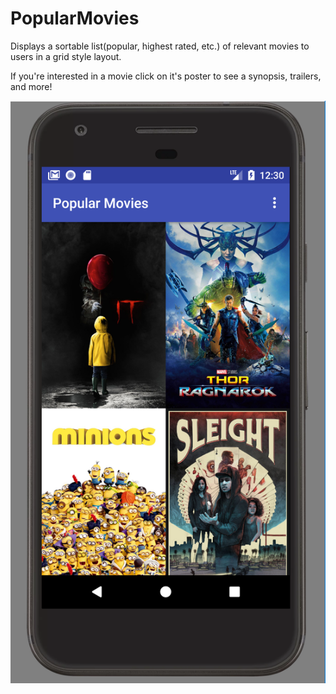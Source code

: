 # PopularMovies

Displays a sortable list(popular, highest rated, etc.) of relevant movies to users in a grid style layout.

If you're interested in a movie click on it's poster to see a synopsis, trailers, and more!

![](/app/src/main/res/drawable/Capture.PNG?raw=true "Test")
